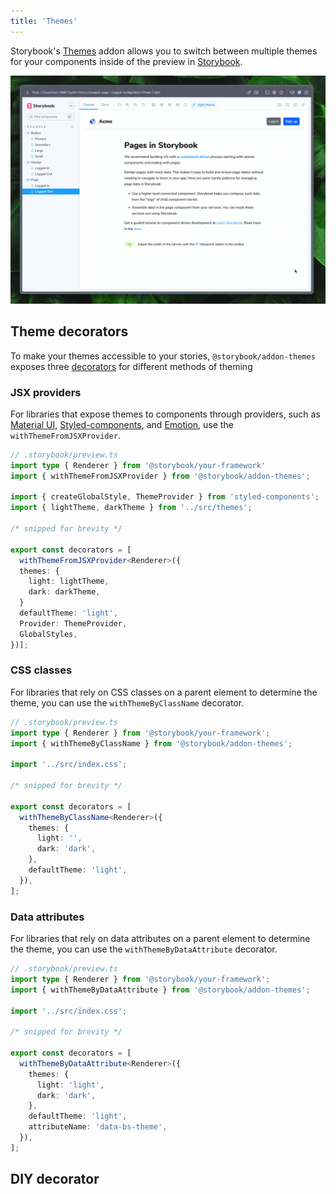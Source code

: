 ```yaml
---
title: 'Themes'
---
```


Storybook's [Themes](https://github.com/storybookjs/storybook/tree/next/code/addons/themes) addon allows you to switch between multiple themes for your components inside of the preview in [Storybook](https://storybook.js.org).

![Switching between themes in Storybook](./addon-themes-example.gif)

## Theme decorators

To make your themes accessible to your stories, `@storybook/addon-themes` exposes three [decorators](https://storybook.js.org/docs/react/writing-stories/decorators) for different methods of theming

### JSX providers

For libraries that expose themes to components through providers, such as [Material UI](https://storybook.js.org/recipes/@mui/material/), [Styled-components](https://storybook.js.org/recipes/styled-components/), and [Emotion](https://storybook.js.org/recipes/@emotion/styled/), use the `withThemeFromJSXProvider`.

```ts
// .storybook/preview.ts
import type { Renderer } from '@storybook/your-framework'
import { withThemeFromJSXProvider } from '@storybook/addon-themes';

import { createGlobalStyle, ThemeProvider } from 'styled-components';
import { lightTheme, darkTheme } from '../src/themes';

/* snipped for brevity */

export const decorators = [
  withThemeFromJSXProvider<Renderer>({
  themes: {
    light: lightTheme,
    dark: darkTheme,
  }
  defaultTheme: 'light',
  Provider: ThemeProvider,
  GlobalStyles,
})];
```

### CSS classes

For libraries that rely on CSS classes on a parent element to determine the theme, you can use the `withThemeByClassName` decorator.

```ts
// .storybook/preview.ts
import type { Renderer } from '@storybook/your-framework';
import { withThemeByClassName } from '@storybook/addon-themes';

import '../src/index.css';

/* snipped for brevity */

export const decorators = [
  withThemeByClassName<Renderer>({
    themes: {
      light: '',
      dark: 'dark',
    },
    defaultTheme: 'light',
  }),
];
```

### Data attributes

For libraries that rely on data attributes on a parent element to determine the theme, you can use the `withThemeByDataAttribute` decorator.

```ts
// .storybook/preview.ts
import type { Renderer } from '@storybook/your-framework';
import { withThemeByDataAttribute } from '@storybook/addon-themes';

import '../src/index.css';

/* snipped for brevity */

export const decorators = [
  withThemeByDataAttribute<Renderer>({
    themes: {
      light: 'light',
      dark: 'dark',
    },
    defaultTheme: 'light',
    attributeName: 'data-bs-theme',
  }),
];
```

## DIY decorator
